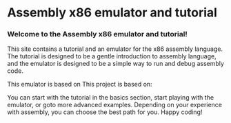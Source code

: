 # Assembly x86 emulator and tutorial

### Welcome to the Assembly x86 emulator and tutorial!

This site contains a tutorial and an emulator for the x86 assembly language.
The tutorial is designed to be a gentle introduction to assembly language, and the emulator is designed to be a simple way to run and debug assembly code.

This emulator is based on This project is based on:

You can start with the tutorial in the basics section, start playing with the emulator, or goto more advanced examples.
Depending on your experience with assembly, you can choose the best path for you.
Happy coding!
